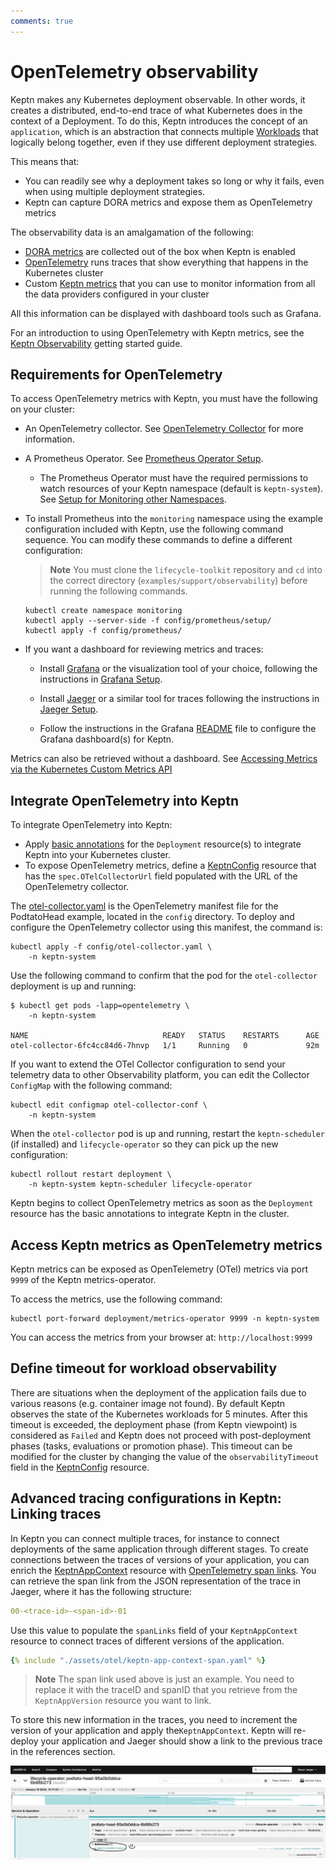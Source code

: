 ```yaml
---
comments: true
---
```


# OpenTelemetry observability

Keptn makes any Kubernetes deployment observable.
In other words, it creates a distributed, end-to-end trace
of what Kubernetes does in the context of a Deployment.
To do this,
Keptn introduces the concept of an `application`,
which is an abstraction that connects multiple
[Workloads](https://kubernetes.io/docs/concepts/workloads/) that logically belong together,
even if they use different deployment strategies.

This means that:

- You can readily see why a deployment takes so long
  or why it fails, even when using multiple deployment strategies.
- Keptn can capture DORA metrics and expose them as OpenTelemetry metrics

The observability data is an amalgamation of the following:

- [DORA metrics](dora.md)
  are collected out of the box when Keptn is enabled
- [OpenTelemetry](https://opentelemetry.io/)
  runs traces that show everything that happens in the Kubernetes cluster
- Custom
  [Keptn metrics](evaluatemetrics.md)
  that you can use to monitor information
  from all the data providers configured in your cluster

All this information can be displayed with dashboard tools
such as Grafana.

For an introduction to using OpenTelemetry with Keptn metrics, see the
[Keptn Observability](../getting-started/observability.md)
getting started guide.

## Requirements for OpenTelemetry

To access OpenTelemetry metrics with Keptn,
you must have the following on your cluster:

- An OpenTelemetry collector.
  See
  [OpenTelemetry Collector](https://opentelemetry.io/docs/collector/)
  for more information.
- A Prometheus Operator.
  See [Prometheus Operator Setup](https://github.com/prometheus-operator/kube-prometheus/blob/main/docs/customizing.md).

    - The Prometheus Operator must have the required permissions
      to watch resources of your Keptn namespace
      (default is `keptn-system`).
      See
      [Setup for Monitoring other Namespaces](https://prometheus-operator.dev/docs/kube/monitoring-other-namespaces/).

- To install Prometheus into the `monitoring` namespace
  using the example configuration included with Keptn,
  use the following command sequence.
  You can modify these commands to define a different configuration:

    > **Note**
    You must clone the `lifecycle-toolkit` repository
    and `cd` into the correct directory
    (`examples/support/observability`) before running the following commands.

    ```shell
    kubectl create namespace monitoring
    kubectl apply --server-side -f config/prometheus/setup/
    kubectl apply -f config/prometheus/
    ```

- If you want a dashboard for reviewing metrics and traces:

    - Install
      [Grafana](https://grafana.com/grafana/)
      or the visualization tool of your choice, following the instructions in
      [Grafana Setup](https://grafana.com/docs/grafana/latest/setup-grafana/).
    - Install
      [Jaeger](https://www.jaegertracing.io/)
      or a similar tool for traces following the instructions in
      [Jaeger Setup](https://www.jaegertracing.io/docs/1.50/getting-started/).

    - Follow the instructions in the Grafana
      [README](https://github.com/keptn/lifecycle-toolkit/blob/main/dashboards/grafana/README.md)
      file to configure the Grafana dashboard(s) for Keptn.

Metrics can also be retrieved without a dashboard.
See
[Accessing Metrics via the Kubernetes Custom Metrics API](evaluatemetrics.md/#accessing-metrics-via-the-kubernetes-custom-metrics-api)

## Integrate OpenTelemetry into Keptn

To integrate OpenTelemetry into Keptn:

- Apply
  [basic annotations](./integrate.md#basic-annotations)
  for the `Deployment` resource(s)
  to integrate Keptn into your Kubernetes cluster.
- To expose OpenTelemetry metrics,
  define a [KeptnConfig](../reference/crd-reference/config.md) resource
  that has the `spec.OTelCollectorUrl` field populated
  with the URL of the OpenTelemetry collector.

The
[otel-collector.yaml](https://github.com/keptn/lifecycle-toolkit/blob/main/examples/support/observability/config/otel-collector.yaml)
is the OpenTelemetry manifest file for the PodtatoHead example,
located in the `config` directory.
To deploy and configure the OpenTelemetry collector
using this manifest, the command is:

```shell
kubectl apply -f config/otel-collector.yaml \
    -n keptn-system
```

Use the following command to confirm that the pod
for the `otel-collector` deployment is up and running:

```shell
$ kubectl get pods -lapp=opentelemetry \
    -n keptn-system

NAME                              READY   STATUS    RESTARTS      AGE
otel-collector-6fc4cc84d6-7hnvp   1/1     Running   0             92m
```

If you want to extend the OTel Collector configuration
to send your telemetry data to other Observability platform,
you can edit the Collector `ConfigMap` with the following command:

```shell
kubectl edit configmap otel-collector-conf \
    -n keptn-system
```

When the `otel-collector` pod is up and running,
restart the `keptn-scheduler` (if installed) and `lifecycle-operator`
so they can pick up the new configuration:

```shell
kubectl rollout restart deployment \
    -n keptn-system keptn-scheduler lifecycle-operator
```

Keptn begins to collect OpenTelemetry metrics
as soon as the `Deployment` resource
has the basic annotations to integrate Keptn in the cluster.

## Access Keptn metrics as OpenTelemetry metrics

Keptn metrics can be exposed as OpenTelemetry (OTel) metrics
via port `9999` of the Keptn metrics-operator.

To access the metrics, use the following command:

```shell
kubectl port-forward deployment/metrics-operator 9999 -n keptn-system
```

You can access the metrics from your browser at: `http://localhost:9999`

## Define timeout for workload observability

There are situations when the deployment of the application fails due to
various reasons (e.g. container image not found).
By default Keptn observes the state of the Kubernetes workloads
for 5 minutes.
After this timeout is exceeded, the deployment phase (from Keptn
viewpoint) is considered as `Failed` and Keptn does not proceed
with post-deployment phases (tasks, evaluations or promotion phase).
This timeout can be modified for the cluster by changing the value
of the `observabilityTimeout` field in the
[KeptnConfig](../../reference/crd-reference/config.md)
resource.

## Advanced tracing configurations in Keptn: Linking traces

In Keptn you can connect multiple traces, for instance to connect deployments
of the same application through different stages.
To create connections between the traces of versions of your application, you can enrich the
[KeptnAppContext](../reference/crd-reference/appcontext.md)
resource with
[OpenTelemetry span links](https://opentelemetry.io/docs/concepts/signals/traces/#span-links).
You can retrieve the span link from the JSON representation of the trace in Jaeger, where
it has the following structure:

```yaml
00-<trace-id>-<span-id>-01
```

Use this value to populate the `spanLinks` field
of your `KeptnAppContext` resource
to connect traces of different versions of the application.

```yaml
{% include "./assets/otel/keptn-app-context-span.yaml" %}
```

> **Note**
> The span link used above is just an example.
> You need to replace it with the traceID and spanID
> that you retrieve from the `KeptnAppVersion` resource you want to link.

To store this new information in the traces, you need to increment the version
of your application and apply the`KeptnAppContext`.
Keptn will re-deploy your application and Jaeger should show a link to the previous trace in the references section.

![linked trace](./assets/linkedtrace.png)
